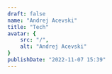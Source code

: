 ```yaml
---
draft: false
name: "Andrej Acevski"
title: "Tech"
avatar: {
    src: "/",
    alt: "Andrej Acevski"
}
publishDate: "2022-11-07 15:39"
---
```

